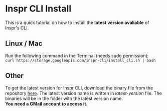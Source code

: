 # Inspr CLI Install
This is a quick tutorial on how to install the **latest version avaliable** of Inspr's CLI.  

## Linux / Mac

Run the following command in the Terminal (needs sudo permission):  
`curl https://storage.googleapis.com/inspr-cli/install_cli.sh | bash`

## Other
To get the latest version for Inspr CLI, download the binary file from the repository [here](https://console.cloud.google.com/storage/browser/inspr-cli). The latest version name is written in *latest-version* file. The binaries will be in the folder with the latest version name.   
**You need a GMail account to access it.**